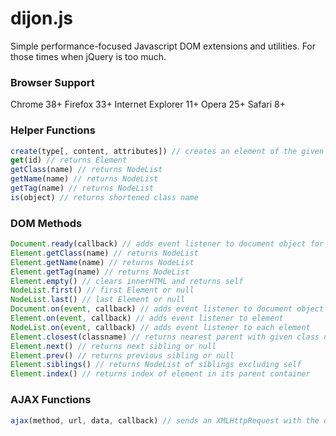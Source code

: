 dijon.js
======

Simple performance-focused Javascript DOM extensions and utilities. For those times when jQuery is too much.

### Browser Support
Chrome 38+
Firefox 33+
Internet Explorer 11+
Opera 25+
Safari 8+

### Helper Functions
```javascript
create(type[, content, attributes]) // creates an element of the given type, optionally with text content and provided attributes
get(id) // returns Element
getClass(name) // returns NodeList
getName(name) // returns NodeList
getTag(name) // returns NodeList
is(object) // returns shortened class name
```

### DOM Methods
```javascript
Document.ready(callback) // adds event listener to document object for load and page:ready, and calls function immediately
Element.getClass(name) // returns NodeList
Element.getName(name) // returns NodeList
Element.getTag(name) // returns NodeList
Element.empty() // clears innerHTML and returns self
NodeList.first() // first Element or null
NodeList.last() // last Element or null
Document.on(event, callback) // adds event listener to document object
Element.on(event, callback) // adds event listener to element
NodeList.on(event, callback) // adds event listener to each element
Element.closest(classname) // returns nearest parent with given class or null
Element.next() // returns next sibling or null
Element.prev() // returns previous sibling or null
Element.siblings() // returns NodeList of siblings excluding self
Element.index() // returns index of element in its parent container
```

### AJAX Functions
```javascript
ajax(method, url, data, callback) // sends an XMLHttpRequest with the data urlencoded for GET requests or serialized into JSON otherwise
```